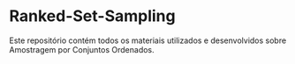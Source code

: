 # Ranked-Set-Sampling
Este repositório contém todos os materiais utilizados e desenvolvidos sobre Amostragem por Conjuntos Ordenados.

